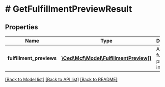 # # GetFulfillmentPreviewResult

## Properties

Name | Type | Description | Notes
------------ | ------------- | ------------- | -------------
**fulfillment_previews** | [**\Ced\Mcf\Model\FulfillmentPreview[]**](FulfillmentPreview.md) | An array of fulfillment preview information. | [optional]

[[Back to Model list]](../../README.md#models) [[Back to API list]](../../README.md#endpoints) [[Back to README]](../../README.md)
